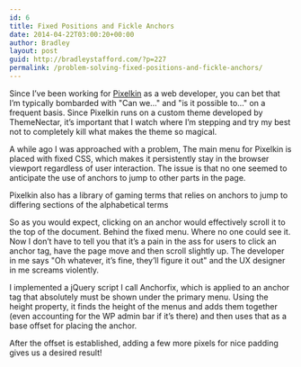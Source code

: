 ```yaml
---
id: 6
title: Fixed Positions and Fickle Anchors
date: 2014-04-22T03:00:20+00:00
author: Bradley
layout: post
guid: http://bradleystafford.com/?p=227
permalink: /problem-solving-fixed-positions-and-fickle-anchors/
---
```


Since I’ve been working for [Pixelkin](http://pixelkin.org) as a web developer, you can bet that I’m typically bombarded with "Can we…" and "is it possible to…" on a frequent basis. Since Pixelkin runs on a custom theme developed by ThemeNectar, it’s important that I watch where I’m stepping and try my best not to completely kill what makes the theme so magical.

<!--more-->

A while ago I was approached with a problem, The main menu for Pixelkin is placed with fixed CSS, which makes it persistently stay in the browser viewport regardless of user interaction. The issue is that no one seemed to anticipate the use of anchors to jump to other parts in the page.

Pixelkin also has a library of gaming terms that relies on anchors to jump to differing sections of the alphabetical terms

So as you would expect, clicking on an anchor would effectively scroll it to the top of the document. Behind the fixed menu. Where no one could see it. Now I don’t have to tell you that it’s a pain in the ass for users to click an anchor tag, have the page move and then scroll slightly up. The developer in me says "Oh whatever, it’s fine, they’ll figure it out" and the UX designer in me screams violently.

I implemented a jQuery script I call Anchorfix, which is applied to an anchor tag that absolutely must be shown under the primary menu. Using the height property, it finds the height of the menus and adds them together (even accounting for the WP admin bar if it’s there) and then uses that as a base offset for placing the anchor.

After the offset is established, adding a few more pixels for nice padding gives us a desired result!
